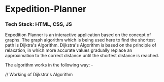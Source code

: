 # Expedition-Planner
### Tech Stack: HTML, CSS, JS

Expedition Planner is an interactive application based on the concept of graphs. The graph algorithm which is being used here to find the shortest path is Dijktra's Algorithm. Dijkstra's Algorithm is based on the principle of relaxation, in which more accurate values gradually replace an approximation to the correct distance until the shortest distance is reached. 

The algorithm works in the following way: -

// Working of Dijkstra's Algorithm
